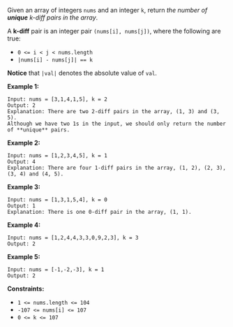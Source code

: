 Given an array of integers `nums` and an integer `k`, return _the number of
**unique** k-diff pairs in the array_.

A **k-diff** pair is an integer pair `(nums[i], nums[j])`, where the following
are true:

  * `0 <= i < j < nums.length`
  * `|nums[i] - nums[j]| == k`

**Notice** that `|val|` denotes the absolute value of `val`.



**Example 1:**

    
    
    Input: nums = [3,1,4,1,5], k = 2
    Output: 2
    Explanation: There are two 2-diff pairs in the array, (1, 3) and (3, 5).
    Although we have two 1s in the input, we should only return the number of **unique** pairs.
    

**Example 2:**

    
    
    Input: nums = [1,2,3,4,5], k = 1
    Output: 4
    Explanation: There are four 1-diff pairs in the array, (1, 2), (2, 3), (3, 4) and (4, 5).
    

**Example 3:**

    
    
    Input: nums = [1,3,1,5,4], k = 0
    Output: 1
    Explanation: There is one 0-diff pair in the array, (1, 1).
    

**Example 4:**

    
    
    Input: nums = [1,2,4,4,3,3,0,9,2,3], k = 3
    Output: 2
    

**Example 5:**

    
    
    Input: nums = [-1,-2,-3], k = 1
    Output: 2
    



**Constraints:**

  * `1 <= nums.length <= 104`
  * `-107 <= nums[i] <= 107`
  * `0 <= k <= 107`

